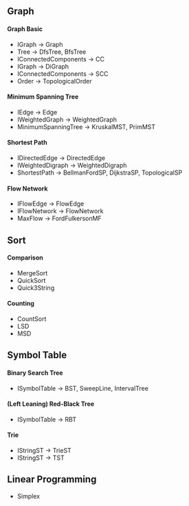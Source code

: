## Graph

#### Graph Basic
 - IGraph -> Graph
 - Tree -> DfsTree, BfsTree
 - IConnectedComponents -> CC
 - IGraph -> DiGraph
 - IConnectedComponents -> SCC
 - Order -> TopologicalOrder

#### Minimum Spanning Tree
 - IEdge -> Edge
 - IWeightedGraph -> WeightedGraph
 - MinimumSpanningTree -> KruskalMST, PrimMST

#### Shortest Path
 - IDirectedEdge -> DirectedEdge
 - IWeightedDigraph -> WeightedDigraph
 - ShortestPath -> BellmanFordSP, DijkstraSP, TopologicalSP  

#### Flow Network
 - IFlowEdge -> FlowEdge
 - IFlowNetwork -> FlowNetwork
 - MaxFlow -> FordFulkersonMF

## Sort

#### Comparison
 - MergeSort
 - QuickSort
 - Quick3String

#### Counting
 - CountSort
 - LSD
 - MSD

## Symbol Table

#### Binary Search Tree
 - ISymbolTable -> BST, SweepLine, IntervalTree

#### (Left Leaning) Red-Black Tree
 - ISymbolTable -> RBT

#### Trie
 - IStringST -> TrieST
 - IStringST -> TST

## Linear Programming
 - Simplex
